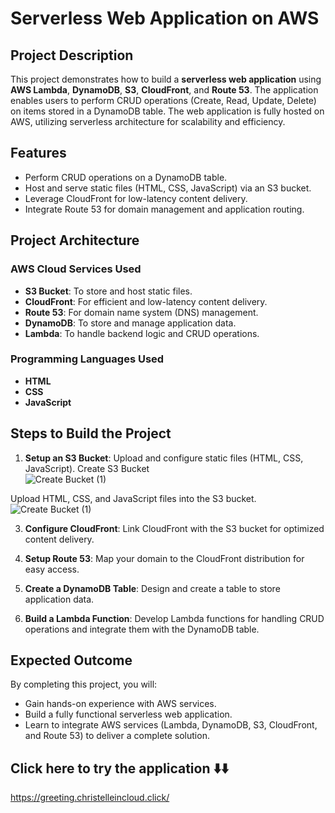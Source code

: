 # Serverless Web Application on AWS  

## Project Description  
This project demonstrates how to build a **serverless web application** using **AWS Lambda**, **DynamoDB**, **S3**, **CloudFront**, and **Route 53**. The application enables users to perform CRUD operations (Create, Read, Update, Delete) on items stored in a DynamoDB table. The web application is fully hosted on AWS, utilizing serverless architecture for scalability and efficiency.  

## Features  
* Perform CRUD operations on a DynamoDB table.  
* Host and serve static files (HTML, CSS, JavaScript) via an S3 bucket.  
* Leverage CloudFront for low-latency content delivery.  
* Integrate Route 53 for domain management and application routing.  

## Project Architecture  





### AWS Cloud Services Used  
* **S3 Bucket**: To store and host static files.  
* **CloudFront**: For efficient and low-latency content delivery.  
* **Route 53**: For domain name system (DNS) management.  
* **DynamoDB**: To store and manage application data.  
* **Lambda**: To handle backend logic and CRUD operations.  

### Programming Languages Used  
* **HTML**  
* **CSS**  
* **JavaScript**  

## Steps to Build the Project  
1. **Setup an S3 Bucket**: Upload and configure static files (HTML, CSS, JavaScript).
   Create S3 Bucket <br>
![Create Bucket  (1)](https://github.com/user-attachments/assets/2913fb2c-22a5-4366-bbe7-0ad872967d80)

Upload HTML, CSS, and JavaScript  files into the S3 bucket.  <br>
![Create Bucket  (1)](https://github.com/user-attachments/assets/c24fd788-366a-4b3c-92d3-384e94d1e7ae)


3. **Configure CloudFront**: Link CloudFront with the S3 bucket for optimized content delivery.
   
4. **Setup Route 53**: Map your domain to the CloudFront distribution for easy access.

5. **Create a DynamoDB Table**: Design and create a table to store application data.
   
6. **Build a Lambda Function**: Develop Lambda functions for handling CRUD operations and integrate them with the DynamoDB table.
   

## Expected Outcome  
By completing this project, you will:  
* Gain hands-on experience with AWS services.  
* Build a fully functional serverless web application.  
* Learn to integrate AWS services (Lambda, DynamoDB, S3, CloudFront, and Route 53) to deliver a complete solution.

## Click here to try the application ⬇️⬇️
https://greeting.christelleincloud.click/  
